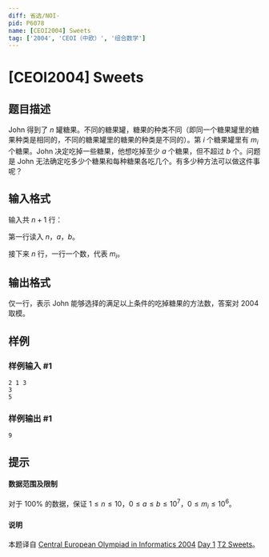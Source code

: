 ```yaml
---
diff: 省选/NOI-
pid: P6078
name: [CEOI2004] Sweets
tag: ['2004', 'CEOI（中欧）', '组合数学']
---
```

# [CEOI2004] Sweets
## 题目描述

John 得到了 $n$ 罐糖果。不同的糖果罐，糖果的种类不同（即同一个糖果罐里的糖果种类是相同的，不同的糖果罐里的糖果的种类是不同的）。第 $i$ 个糖果罐里有 $m_{i}$ 个糖果。John 决定吃掉一些糖果，他想吃掉至少 $a$ 个糖果，但不超过 $b$ 个。问题是 John 无法确定吃多少个糖果和每种糖果各吃几个。有多少种方法可以做这件事呢？  
## 输入格式

输入共 $n+1$ 行：

第一行读入 $n$，$a$，$b$。

接下来 $n$ 行，一行一个数，代表 $m_{i}$。
## 输出格式

仅一行，表示 John 能够选择的满足以上条件的吃掉糖果的方法数，答案对 $2004$ 取模。
## 样例

### 样例输入 #1
```
2 1 3
3
5
```
### 样例输出 #1
```
9
```
## 提示

#### 数据范围及限制
对于 $100\%$ 的数据，保证 $1\leq n \leq 10$，$0\leq a \leq b \leq 10^7$，$0 \leq m_{i} \leq 10^6$。

#### 说明
本题译自 [Central European Olympiad
in Informatics 2004](https://www.oi.edu.pl/old/php/ceoi2004.php?module=show&file=news) [Day 1](https://www.oi.edu.pl/old/php/ceoi2004.php?module=show&file=tasks) [T2 Sweets](https://www.oi.edu.pl/old/ceoi2004/problems/swe.pdf)。
